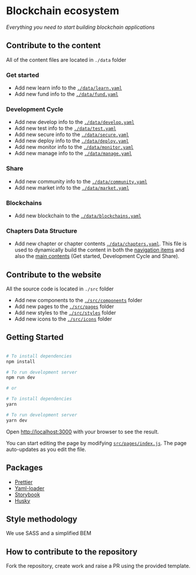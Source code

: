 [repo]: https://github.com/thisdot/blockchain-ecosystem-map/tree/main

# Blockchain ecosystem

_Everything you need to start building blockchain applications_

## Contribute to the content

All of the content files are located in `./data` folder

### Get started

- Add new learn info to the [`./data/learn.yaml`](data/learn.yaml)
- Add new fund info to the [`./data/fund.yaml`](data/fund.yaml)

### Development Cycle

- Add new develop info to the [`./data/develop.yaml`](data/develop.yaml)
- Add new test info to the [`./data/test.yaml`](data/test.yaml)
- Add new secure info to the [`./data/secure.yaml`](data/secure.yaml)
- Add new deploy info to the [`./data/deploy.yaml`](data/deploy.yaml)
- Add new monitor info to the [`./data/monitor.yaml`](data/monitor.yaml)
- Add new manage info to the [`./data/manage.yaml`](data/manage.yaml)

### Share

- Add new community info to the [`./data/community.yaml`](data/community.yaml)
- Add new market info to the [`./data/market.yaml`](data/market.yaml)

### Blockchains

- Add new blockchain to the [`./data/blockchains.yaml`](data/blockchains.yaml)

### Chapters Data Structure

- Add new chapter or chapter contents [`./data/chapters.yaml`](data/chapters.yaml). This file is used to dynamically
  build the content in both the [navigation items](src/components/NavItem) and also the
  [main contents](src/pages/index.js) (Get started, Development Cycle and Share).

## Contribute to the website

All the source code is located in `./src` folder

- Add new components to the [`./src/components`](src/components) folder
- Add new pages to the [`./src/pages`](src/pages) folder
- Add new styles to the [`./src/styles`](src/styles) folder
- Add new icons to the [`./src/icons`](src/icons) folder

## Getting Started

```bash

# To install dependencies
npm install

# To run development server
npm run dev

# or

# To install dependencies
yarn

# To run development server
yarn dev
```

Open [http://localhost:3000](http://localhost:3000) with your browser to see the result.

You can start editing the page by modifying [`src/pages/index.js`](src/pages/index.js). The page auto-updates as you
edit the file.

## Packages

- [Prettier](https://prettier.io)
- [Yaml-loader](https://github.com/eemeli/yaml-loader)
- [Storybook](https://storybook.js.org/blog/get-started-with-storybook-and-next-js/)
- [Husky](https://typicode.github.io/husky/)

## Style methodology

We use SASS and a simplified BEM

## How to contribute to the repository

Fork the repository, create work and raise a PR using the provided template.

